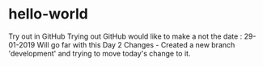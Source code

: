 # hello-world
Try out in GitHub
Trying out GitHub would like to make a not the date : 29-01-2019 
Will go far with this
Day 2 Changes - Created a new branch 'development' and trying to move today's change to it.
